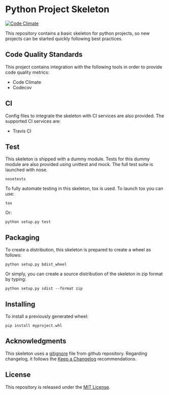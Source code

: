 # Python Project Skeleton

[![Code Climate](https://codeclimate.com/github/sdiazb/python_project_skeleton/badges/gpa.svg)](https://codeclimate.com/github/sdiazb/python_project_skeleton)

This repository contains a basic skeleton for python projects, so
new projects can be started quickly following best practices.

## Code Quality Standards

This project contains integration with the following tools in
order to provide code quality metrics:

- Code Climate
- Codecov

## CI

Config files to integrate the skeleton with CI services are also
provided. The supported CI services are:

- Travis CI

## Test

This skeleton is shipped with a dummy module. Tests for this
dummy module are also provided using unittest and mock. The
full test suite is launched with nose.

```
nosetests
```

To fully automate testing in this skeleton, tox is used. To launch
tox you can use:

```
tox
```

Or:

```
python setup.py test
```

## Packaging

To create a distribution, this skeleton is prepared to create
a wheel as follows:

```
python setup.py bdist_wheel
```

Or simply, you can create a source distribution of the skeleton
in zip format by typing:

```
python setup.py sdist --format zip
```

## Installing

To install a previously generated wheel:

```
pip install myproject.whl
```

## Acknowledgments

This skeleton uses a
[gitignore](https://github.com/github/gitignore/blob/master/Python.gitignore)
file from github repository.
Regarding changelog, it follows the
[Keep a Changelog](http://keepachangelog.com/en/0.3.0/) recommendations.

## License

This repository is released under the [MIT License](http://www.opensource.org/licenses/MIT).
